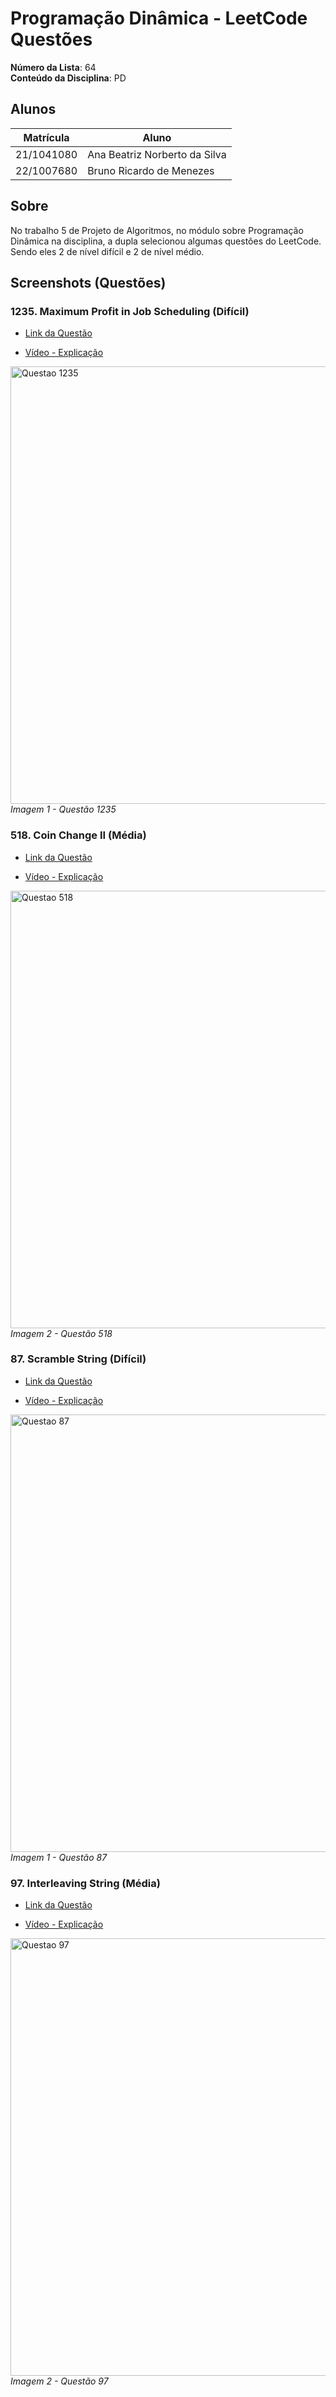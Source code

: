 # Programação Dinâmica - LeetCode Questões

**Número da Lista**: 64<br>
**Conteúdo da Disciplina**: PD<br>

## Alunos
|Matrícula | Aluno |
| -- | -- |
| 21/1041080  |  Ana Beatriz Norberto da Silva |
| 22/1007680  |  Bruno Ricardo de Menezes |

## Sobre 
No trabalho 5 de Projeto de Algoritmos, no módulo sobre Programação Dinâmica na disciplina, a dupla selecionou algumas questões do LeetCode. Sendo eles 2 de nível difícil e 2 de nível médio.

## Screenshots (Questões)

### 1235. Maximum Profit in Job Scheduling (Difícil)

- [Link da Questão](https://leetcode.com/problems/maximum-profit-in-job-scheduling/description/)

- [Vídeo - Explicação](https://youtu.be/zFKq2AndZaE)

<div align="left">
  <img src="https://github.com/user-attachments/assets/841a385f-29a6-487f-8fd2-e357fd327641" width="700" alt="Questao 1235">
  <br>
    <em>Imagem 1 - Questão 1235</em>

</div> 

### 518. Coin Change II (Média)

- [Link da Questão](https://leetcode.com/problems/coin-change-ii/description/)

- [Vídeo - Explicação](https://youtu.be/T73t9VYl1ZQ)

<div align="left">
  <img src="https://github.com/user-attachments/assets/32b615db-a14a-4f2f-86b0-c2729061c8a9" width="700" alt="Questao 518">
  <br>
    <em>Imagem 2 - Questão 518</em>

</div> 

### 87. Scramble String (Difícil)

- [Link da Questão](https://leetcode.com/problems/scramble-string/description/?envType=problem-list-v2&envId=dynamic-programming)

- [Vídeo - Explicação](https://youtu.be/H1dASBMS_hU)

<div align="left">
  <img src="https://github.com/user-attachments/assets/116b4489-22a5-4610-8420-d2b6994c746f" width="700" alt="Questao 87">
  <br>
    <em>Imagem 1 - Questão 87</em>

</div> 

### 97. Interleaving String (Média)

- [Link da Questão](https://leetcode.com/problems/interleaving-string/description/?envType=problem-list-v2&envId=dynamic-programming)

- [Vídeo - Explicação](https://youtu.be/H1dASBMS_hU)

<div align="left">
  <img src="https://github.com/user-attachments/assets/67f0f786-0fb1-4f4d-8fe5-f11e0c741a1d" width="700" alt="Questao 97">
  <br>
    <em>Imagem 2 - Questão 97</em>

</div> 



